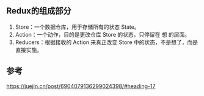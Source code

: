 ## Redux的组成部分
1. Store：一个数据仓库，用于存储所有的状态 State。
2. Action：一个动作，目的是更改仓库 Store 的状态，只停留在 想 的层面。
3. Reducers：根据接收的 Action 来真正改变 Store 中的状态，不是想了，而是 直接实施。

## 
## 参考
https://juejin.cn/post/6904079136299024398/#heading-17